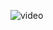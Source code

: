 ![video](https://dms.licdn.com/playlist/C4D05AQE7PHL4Cz7-4g/mp4-720p-30fp-crf28/0?e=1602075600&v=beta&t=jHKyQl0SoStXjRfLADiPR5RDyrGFt7N9yTHuWl5LRJQ)
